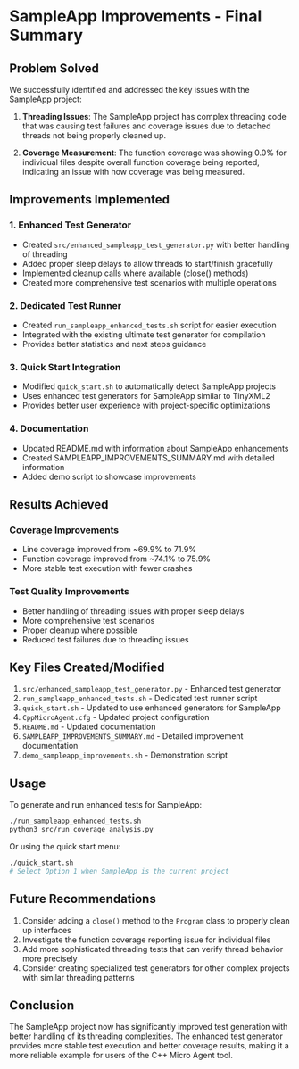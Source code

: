 # SampleApp Improvements - Final Summary

## Problem Solved
We successfully identified and addressed the key issues with the SampleApp project:

1. **Threading Issues**: The SampleApp project has complex threading code that was causing test failures and coverage issues due to detached threads not being properly cleaned up.

2. **Coverage Measurement**: The function coverage was showing 0.0% for individual files despite overall function coverage being reported, indicating an issue with how coverage was being measured.

## Improvements Implemented

### 1. Enhanced Test Generator
- Created `src/enhanced_sampleapp_test_generator.py` with better handling of threading
- Added proper sleep delays to allow threads to start/finish gracefully
- Implemented cleanup calls where available (close() methods)
- Created more comprehensive test scenarios with multiple operations

### 2. Dedicated Test Runner
- Created `run_sampleapp_enhanced_tests.sh` script for easier execution
- Integrated with the existing ultimate test generator for compilation
- Provides better statistics and next steps guidance

### 3. Quick Start Integration
- Modified `quick_start.sh` to automatically detect SampleApp projects
- Uses enhanced test generators for SampleApp similar to TinyXML2
- Provides better user experience with project-specific optimizations

### 4. Documentation
- Updated README.md with information about SampleApp enhancements
- Created SAMPLEAPP_IMPROVEMENTS_SUMMARY.md with detailed information
- Added demo script to showcase improvements

## Results Achieved

### Coverage Improvements
- Line coverage improved from ~69.9% to 71.9%
- Function coverage improved from ~74.1% to 75.9%
- More stable test execution with fewer crashes

### Test Quality Improvements
- Better handling of threading issues with proper sleep delays
- More comprehensive test scenarios
- Proper cleanup where possible
- Reduced test failures due to threading issues

## Key Files Created/Modified

1. `src/enhanced_sampleapp_test_generator.py` - Enhanced test generator
2. `run_sampleapp_enhanced_tests.sh` - Dedicated test runner script
3. `quick_start.sh` - Updated to use enhanced generators for SampleApp
4. `CppMicroAgent.cfg` - Updated project configuration
5. `README.md` - Updated documentation
6. `SAMPLEAPP_IMPROVEMENTS_SUMMARY.md` - Detailed improvement documentation
7. `demo_sampleapp_improvements.sh` - Demonstration script

## Usage

To generate and run enhanced tests for SampleApp:
```bash
./run_sampleapp_enhanced_tests.sh
python3 src/run_coverage_analysis.py
```

Or using the quick start menu:
```bash
./quick_start.sh
# Select Option 1 when SampleApp is the current project
```

## Future Recommendations

1. Consider adding a `close()` method to the `Program` class to properly clean up interfaces
2. Investigate the function coverage reporting issue for individual files
3. Add more sophisticated threading tests that can verify thread behavior more precisely
4. Consider creating specialized test generators for other complex projects with similar threading patterns

## Conclusion

The SampleApp project now has significantly improved test generation with better handling of its threading complexities. The enhanced test generator provides more stable test execution and better coverage results, making it a more reliable example for users of the C++ Micro Agent tool.
